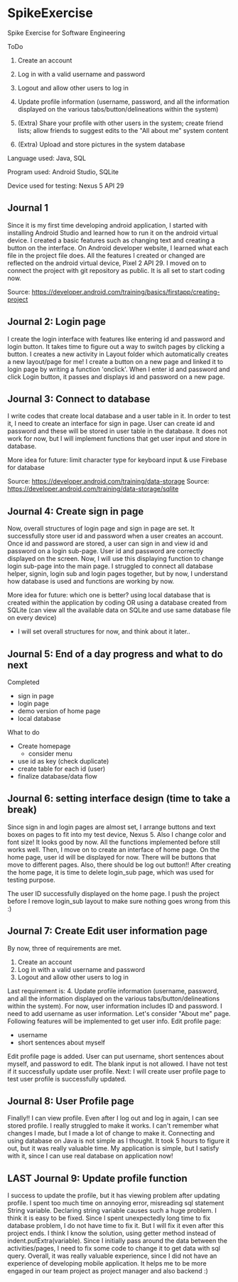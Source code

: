 # SpikeExercise
 Spike Exercise for Software Engineering


ToDo
1. Create an account
2. Log in with a valid username and password
3. Logout and allow other users to log in
4. Update profile information (username, password, and all the information displayed on the various tabs/button/delineations within the system)


5. (Extra) Share your profile with other users in the system; create friend lists; allow friends to suggest edits to the "All about me" system content
6. (Extra) Upload and store pictures in the system database

Language used: Java, SQL

Program used: Android Studio, SQLite

Device used for testing: Nexus 5 API 29

## Journal 1
Since it is my first time developing android application, I started with installing Android Studio and learned how to run it on the android virtual device. I created a basic features such as changing text and creating a button on the interface.
On Android developer website, I learned what each file in the project file does. All the features I created or changed are reflected on the android virtual device, Pixel 2 API 29.
I moved on to connect the project with git repository as public. It is all set to start coding now.

Source: https://developer.android.com/training/basics/firstapp/creating-project

## Journal 2: Login page
I create the login interface with features like entering id and password and login button. It takes time to figure out a way to switch pages by clicking a button. I creates a new activity in Layout folder which automatically creates a new layout/page for me!
I create a button on a new page and linked it to login page by writing a function 'onclick'.
When I enter id and password and click Login button, it passes and displays id and password on a new page.

## Journal 3: Connect to database
I write codes that create local database and a user table in it. In order to test it, I need to create an interface for sign in page. User can create id and password and these will be stored in user table in the database.
It does not work for now, but I will implement functions that get user input and store in database.

More idea for future: limit character type for keyboard input & use Firebase for database

Source: https://developer.android.com/training/data-storage
Source: https://developer.android.com/training/data-storage/sqlite


## Journal 4: Create sign in page
Now, overall structures of login page and sign in page are set. It successfully store user id and password when a user creates an account. Once id and password are stored, a user can sign in and view id and password on a login sub-page.
User id and password are correctly displayed on the screen. Now, I will use this displaying function to change login sub-page into the main page.
I struggled to connect all database helper, signin, login sub and login pages together, but by now, I understand how database is used and functions are working by now.

More idea for future: which one is better? using local database that is created within the application by coding OR using a database created from SQLite (can view all the available data on SQLite and use same database file on every device)
- I will set overall structures for now, and think about it later..

## Journal 5: End of a day progress and what to do next
Completed
- sign in page
- login page
- demo version of home page
- local database

What to do
- Create homepage
    - consider menu
- use id as key (check duplicate)
- create table for each id (user)
- finalize database/data flow


## Journal 6: setting interface design (time to take a break)
Since sign in and login pages are almost set, I arrange buttons and text boxes on pages to fit into my test device, Nexus 5. Also I change color and font size! It looks good by now. All the functions implemented before still works well.
Then, I move on to create an interface of home page. On the home page, user id will be displayed for now. There will be buttons that move to different pages. Also, there should be log out button!!
After creating the home page, it is time to delete login_sub page, which was used for testing purpose.

The user ID successfully displayed on the home page. I push the project before I remove login_sub layout to make sure nothing goes wrong from this :)

## Journal 7: Create Edit user information page
By now, three of requirements are met.
1. Create an account
2. Log in with a valid username and password
3. Logout and allow other users to log in

Last requirement is: 4. Update profile information (username, password, and all the information displayed on the various tabs/button/delineations within the system).
For now, user information includes ID and password. I need to add username as user information. Let's consider "About me" page. Following features will be implemented to get user info.
Edit profile page:
- username
- short sentences about myself

Edit profile page is added. User can put username, short sentences about myself, and password to edit. The blank input is not allowed. I have not test if it successfully update user profile.
Next: I will create user profile page to test user profile is successfully updated.

## Journal 8: User Profile page
Finally!! I can view profile. Even after I log out and log in again, I can see stored profile. I really struggled to make it works. I can't remember what changes I made, but I made a lot of change to make it.
Connecting and using database on Java is not simple as I thought. It took 5 hours to figure it out, but it was really valuable time. My application is simple, but I satisfy with it, since I can use real database on application now!


## LAST Journal 9: Update profile function
I success to update the profile, but it has viewing problem after updating profile. I spent too much time on annoying error, misreading sql statement String variable. Declaring string variable causes such a huge problem.
I think it is easy to be fixed. Since I spent unexpectedly long time to fix database problem, I do not have time to fix it.
But I will fix it even after this project ends. I think I know the solution, using getter method instead of indent.putExtra(variable). Since I initially pass around the data between the activities/pages, I need to fix some code to change it to get data with sql query.
Overall, it was really valuable experience, since I did not have an experience of developing mobile application. It helps me to be more engaged in our team project as project manager and also backend :)










